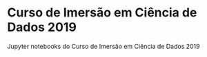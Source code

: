 # Curso de Imersão em Ciência de Dados 2019

Jupyter notebooks do Curso de Imersão em Ciência de Dados 2019

